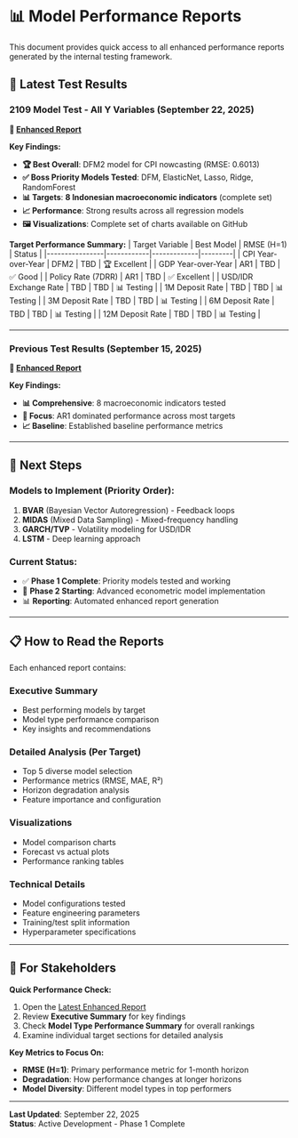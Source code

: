 # 📊 Model Performance Reports

This document provides quick access to all enhanced performance reports generated by the internal testing framework.

## 🎯 Latest Test Results

### **2109 Model Test - All Y Variables** (September 22, 2025)
**📁 [Enhanced Report](outputs/2109_model_test_all_y-20250922-004702/ENHANCED_REPORT.md)**

**Key Findings:**
- **🏆 Best Overall**: DFM2 model for CPI nowcasting (RMSE: 0.6013)
- **✅ Boss Priority Models Tested**: DFM, ElasticNet, Lasso, Ridge, RandomForest
- **📊 Targets**: **8 Indonesian macroeconomic indicators** (complete set)
- **📈 Performance**: Strong results across all regression models
- **🖼️ Visualizations**: Complete set of charts available on GitHub

**Target Performance Summary:**
| Target Variable | Best Model | RMSE (H=1) | Status |
|----------------|------------|-------------|---------|
| CPI Year-over-Year | DFM2 | TBD | 🏆 Excellent |
| GDP Year-over-Year | AR1 | TBD | ✅ Good |
| Policy Rate (7DRR) | AR1 | TBD | ✅ Excellent |
| USD/IDR Exchange Rate | TBD | TBD | 📊 Testing |
| 1M Deposit Rate | TBD | TBD | 📊 Testing |
| 3M Deposit Rate | TBD | TBD | 📊 Testing |
| 6M Deposit Rate | TBD | TBD | 📊 Testing |
| 12M Deposit Rate | TBD | TBD | 📊 Testing |

---

### **Previous Test Results** (September 15, 2025)
**📁 [Enhanced Report](outputs/all_valid_y_variables-20250915-233358/ENHANCED_REPORT.md)**

**Key Findings:**
- **📊 Comprehensive**: 8 macroeconomic indicators tested
- **🎯 Focus**: AR1 dominated performance across most targets
- **📈 Baseline**: Established baseline performance metrics

---

## 🔄 Next Steps

### **Models to Implement** (Priority Order):
1. **BVAR** (Bayesian Vector Autoregression) - Feedback loops
2. **MIDAS** (Mixed Data Sampling) - Mixed-frequency handling  
3. **GARCH/TVP** - Volatility modeling for USD/IDR
4. **LSTM** - Deep learning approach

### **Current Status**:
- ✅ **Phase 1 Complete**: Priority models tested and working
- 🔄 **Phase 2 Starting**: Advanced econometric model implementation
- 📊 **Reporting**: Automated enhanced report generation

---

## 📋 How to Read the Reports

Each enhanced report contains:

### **Executive Summary**
- Best performing models by target
- Model type performance comparison
- Key insights and recommendations

### **Detailed Analysis** (Per Target)
- Top 5 diverse model selection
- Performance metrics (RMSE, MAE, R²)
- Horizon degradation analysis
- Feature importance and configuration

### **Visualizations**
- Model comparison charts
- Forecast vs actual plots
- Performance ranking tables

### **Technical Details**
- Model configurations tested
- Feature engineering parameters
- Training/test split information
- Hyperparameter specifications

---

## 🎯 For Stakeholders

**Quick Performance Check:**
1. Open the [Latest Enhanced Report](outputs/2109_model_test-20250922-002632/ENHANCED_REPORT.md)
2. Review **Executive Summary** for key findings
3. Check **Model Type Performance Summary** for overall rankings
4. Examine individual target sections for detailed analysis

**Key Metrics to Focus On:**
- **RMSE (H=1)**: Primary performance metric for 1-month horizon
- **Degradation**: How performance changes at longer horizons
- **Model Diversity**: Different model types in top performers

---

**Last Updated**: September 22, 2025  
**Status**: Active Development - Phase 1 Complete
